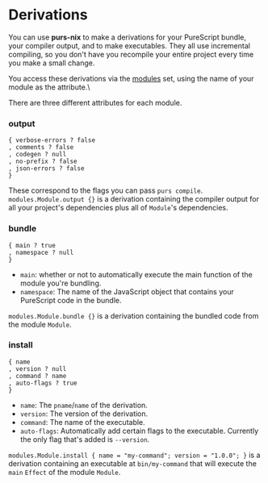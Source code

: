 # Derivations

You can use **purs-nix** to make a derivations for your PureScript bundle, your compiler output, and to make executables. They all use incremental compiling, so you don't have you recompile your entire project every time you make a small change.

You access these derivations via the [modules](./purs-nix#purs-modules) set, using the name of your module as the attribute.\

There are three different attributes for each module.

### output
```
{ verbose-errors ? false
, comments ? false
, codegen ? null
, no-prefix ? false
, json-errors ? false
}
```

These correspond to the flags you can pass `purs compile`. `modules.Module.output {}` is a derivation containing the compiler output for all your project's dependencies plus all of `Module`'s dependencies.

### bundle

```
{ main ? true
, namespace ? null
}

```

- `main`: whether or not to automatically execute the main function of the module you're bundling.
- `namespace`: The name of the JavaScript object that contains your PureScript code in the bundle.

`modules.Module.bundle {}` is a derivation containing the bundled code from the module `Module`.

### install

```
{ name
, version ? null
, command ? name
, auto-flags ? true
}
```
- `name`: The `pname`/`name` of the derivation.
- `version`: The version of the derivation.
- `command`: The name of the executable.
- `auto-flags`: Automatically add certain flags to the executable. Currently the only flag that's added is `--version`.

`modules.Module.install { name = "my-command"; version = "1.0.0"; }` is a derivation containing an executable at `bin/my-command` that will execute the `main` `Effect` of the module `Module`.
